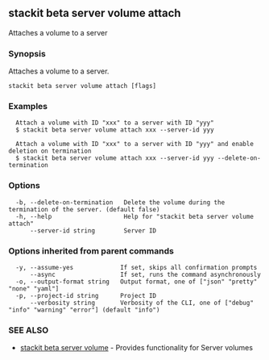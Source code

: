 ## stackit beta server volume attach

Attaches a volume to a server

### Synopsis

Attaches a volume to a server.

```
stackit beta server volume attach [flags]
```

### Examples

```
  Attach a volume with ID "xxx" to a server with ID "yyy"
  $ stackit beta server volume attach xxx --server-id yyy

  Attach a volume with ID "xxx" to a server with ID "yyy" and enable deletion on termination
  $ stackit beta server volume attach xxx --server-id yyy --delete-on-termination
```

### Options

```
  -b, --delete-on-termination   Delete the volume during the termination of the server. (default false)
  -h, --help                    Help for "stackit beta server volume attach"
      --server-id string        Server ID
```

### Options inherited from parent commands

```
  -y, --assume-yes             If set, skips all confirmation prompts
      --async                  If set, runs the command asynchronously
  -o, --output-format string   Output format, one of ["json" "pretty" "none" "yaml"]
  -p, --project-id string      Project ID
      --verbosity string       Verbosity of the CLI, one of ["debug" "info" "warning" "error"] (default "info")
```

### SEE ALSO

* [stackit beta server volume](./stackit_beta_server_volume.md)	 - Provides functionality for Server volumes

